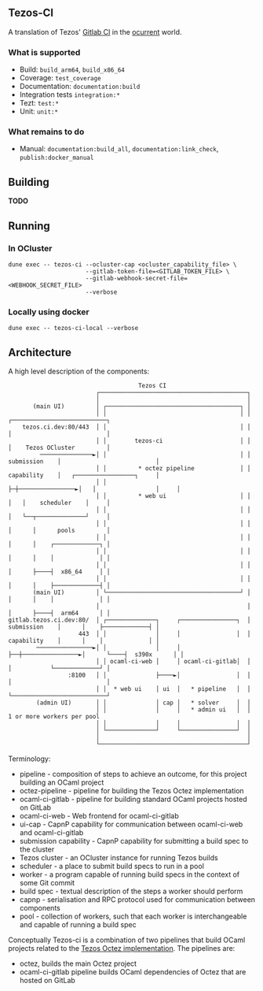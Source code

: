 ## Tezos-CI

A translation of Tezos' [Gitlab CI][] in the [ocurrent][] world.

### What is supported

* Build: `build_arm64`, `build_x86_64`
* Coverage: `test_coverage`
* Documentation: `documentation:build`
* Integration tests `integration:*`
* Tezt: `test:*`
* Unit: `unit:*`

### What remains to do

* Manual: `documentation:build_all`, `documentation:link_check`, `publish:docker_manual`

## Building

**TODO**

## Running

### In OCluster

```
dune exec -- tezos-ci --ocluster-cap <ocluster_capability_file> \
                      --gitlab-token-file=<GITLAB_TOKEN_FILE> \
                      --gitlab-webhook-secret-file=<WEBHOOK_SECRET_FILE>
                      --verbose
```

### Locally using docker

```
dune exec -- tezos-ci-local --verbose
```

## Architecture

A high level description of the components:

```
                                     Tezos CI
                         ┌──────────────────────────────────────────┐
                         │                                          │
       (main UI)         │ ┌──────────────────────────────────────┐ │
                         │ │                                      │ │                 ┌───────────────────────────┐
    tezos.ci.dev:80/443  │ │                                      │ │                 │                           │
                         │ │        tezos-ci                      │ │                 │    Tezos OCluster         │
         ───────────────►│ │                                      │ │   submission    │                           │
                         │ │         * octez pipeline             │ │   capability    │   ┌─────────────────┐     │
                         │ │                                      ├─┼────────────────►│   │                 │     │
                         │ │         * web ui                     │ │                 │   │    scheduler    │     │
                         │ │                                      │ │                 │   └──┬──────────────┘     │
                         │ │                                      │ │                 │      │      pools         │
                         │ │                                      │ │                 │      │    ┌─────────────┐ │
                         │ │                                      │ │                 │      │    │             │ │
                         │ │                                      │ │                 │      ├────┤  x86_64     │ │
                         │ │                                      │ │                 │      │    ├─────────────┤ │
       (main UI)         │ └──────────────────────────────────────┘ │                 │      │    │             │ │
                         │                                          │                 │      ├────┤  arm64      │ │
gitlab.tezos.ci.dev:80/  │ ┌──────────────┐     ┌────────────────┐  │   submission    │      │    ├─────────────┤ │
                    443  │ │              │     │                │  │   capability    │      │    │             │ │
        ────────────────►│ │              │     │                ├──┼────────────────►│      └────┤  s390x      │ │
                         │ │ ocaml-ci-web │     │ ocaml-ci-gitlab│  │                 │           └─────────────┘ │
                 :8100   │ │              ├────►│                │  │                 │                           │
                         │ │  * web ui    │ ui  │   * pipeline   │  │                 └───────────────────────────┘
        (admin UI)       │ │              │ cap │   * solver     │  │
                         │ │              │     │   * admin ui   │  │                  1 or more workers per pool
                         │ │              │     │                │  │
                         │ └──────────────┘     └────────────────┘  │
                         │                                          │
                         └──────────────────────────────────────────┘   
```

Terminology:
 * pipeline - composition of steps to achieve an outcome, for this project building an OCaml project
 * octez-pipeline - pipeline for building the Tezos Octez implementation 
 * ocaml-ci-gitlab - pipeline for building standard OCaml projects hosted on GitLab
 * ocaml-ci-web - Web frontend for ocaml-ci-gitlab
 * ui-cap - CapnP capability for communication between ocaml-ci-web and ocaml-ci-gitlab
 * submission capability - CapnP capability for submitting a build spec to the cluster
 * Tezos cluster - an OCluster instance for running Tezos builds
 * scheduler - a place to submit build specs to run in a pool
 * worker - a program capable of running build specs in the context of some Git commit
 * build spec - textual description of the steps a worker should perform
 * capnp - serialisation and RPC protocol used for communication between components
 * pool - collection of workers, such that each worker is interchangeable and capable of running a build spec


Conceptually Tezos-ci is a combination of two pipelines that build OCaml projects related to 
the [Tezos Octez implementation](https://gitlab.com/tezos/tezos). The pipelines are:
 * octez, builds the main Octez project
 * ocaml-ci-gitlab pipeline builds OCaml dependencies of Octez that are hosted on GitLab

[Gitlab CI]: https://gitlab.com/tezos/tezos/-/tree/master/.gitlab/ci
[ocurrent]: https://github.com/ocurrent/ocurrent


